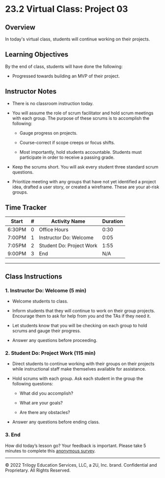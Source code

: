 # 23.2 Virtual Class: Project 03

## Overview

In today's virtual class, students will continue working on their projects.

## Learning Objectives

By the end of class, students will have done the following:

* Progressed towards building an MVP of their project.

## Instructor Notes

* There is no classroom instruction today.

* You will assume the role of scrum facilitator and hold scrum meetings with each group. The purpose of these scrums is to accomplish the following:

  * Gauge progress on projects.

  * Course-correct if scope creeps or focus shifts.

  * Most importantly, hold students accountable. Students must participate in order to receive a passing grade.

* Keep the scrums short. You will ask every student three standard scrum questions.

* Prioritize meeting with any groups that have not yet identified a project idea, drafted a user story, or created a wireframe. These are your at-risk groups.

## Time Tracker

| Start  | #   | Activity Name                | Duration |
| ------ | --- | ---------------------------- | -------- |
| 6:30PM | 0   | Office Hours                 | 0:30     |
| 7:00PM | 1   | Instructor Do: Welcome       | 0:05     |
| 7:05PM | 2   | Student Do: Project Work     | 1:55     |
| 9:00PM | 3   | End                          | N/A      |

---

## Class Instructions

### 1. Instructor Do: Welcome (5 min)

* Welcome students to class.

* Inform students that they will continue to work on their group projects. Encourage them to ask for help from you and the TAs if they need it.

* Let students know that you will be checking on each group to hold scrums and gauge their progress.

* Answer any questions before proceeding.

### 2. Student Do: Project Work (115 min)

* Direct students to continue working with their groups on their projects while instructional staff make themselves available for assistance.

* Hold scrums with each group. Ask each student in the group the following questions:

  * What did you accomplish?

  * What are your goals?

  * Are there any obstacles?

* Answer any questions before ending class.

### 3. End

How did today’s lesson go? Your feedback is important. Please take 5 minutes to complete this [anonymous survey](https://forms.gle/3LozVjherGH83aG17).

---
© 2022 Trilogy Education Services, LLC, a 2U, Inc. brand. Confidential and Proprietary. All Rights Reserved.
